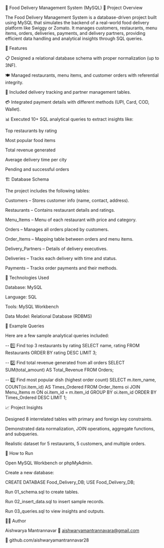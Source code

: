 🍔 Food Delivery Management System (MySQL)
📘 Project Overview

The Food Delivery Management System is a database-driven project built using MySQL that simulates the backend of a real-world food delivery platform like Swiggy or Zomato.
It manages customers, restaurants, menu items, orders, deliveries, payments, and delivery partners, providing efficient data handling and analytical insights through SQL queries.

🧩 Features

📋 Designed a relational database schema with proper normalization (up to 3NF).

🍽️ Managed restaurants, menu items, and customer orders with referential integrity.

🚴 Included delivery tracking and partner management tables.

💳 Integrated payment details with different methods (UPI, Card, COD, Wallet).

📊 Executed 10+ SQL analytical queries to extract insights like:

Top restaurants by rating

Most popular food items

Total revenue generated

Average delivery time per city

Pending and successful orders

🏗️ Database Schema

The project includes the following tables:

Customers – Stores customer info (name, contact, address).

Restaurants – Contains restaurant details and ratings.

Menu_Items – Menu of each restaurant with price and category.

Orders – Manages all orders placed by customers.

Order_Items – Mapping table between orders and menu items.

Delivery_Partners – Details of delivery executives.

Deliveries – Tracks each delivery with time and status.

Payments – Tracks order payments and their methods.

🧮 Technologies Used

Database: MySQL

Language: SQL

Tools: MySQL Workbench 

Data Model: Relational Database (RDBMS)

🧠 Example Queries

Here are a few sample analytical queries included:

-- 1️⃣ Find top 3 restaurants by rating
SELECT name, rating FROM Restaurants ORDER BY rating DESC LIMIT 3;

-- 2️⃣ Find total revenue generated from all orders
SELECT SUM(total_amount) AS Total_Revenue FROM Orders;

-- 3️⃣ Find most popular dish (highest order count)
SELECT m.item_name, COUNT(oi.item_id) AS Times_Ordered
FROM Order_Items oi
JOIN Menu_Items m ON oi.item_id = m.item_id
GROUP BY oi.item_id
ORDER BY Times_Ordered DESC
LIMIT 1;

📈 Project Insights

Designed 8 interrelated tables with primary and foreign key constraints.

Demonstrated data normalization, JOIN operations, aggregate functions, and subqueries.

Realistic dataset for 5 restaurants, 5 customers, and multiple orders.

🚀 How to Run

Open MySQL Workbench or phpMyAdmin.

Create a new database:

CREATE DATABASE Food_Delivery_DB;
USE Food_Delivery_DB;


Run 01_schema.sql to create tables.

Run 02_insert_data.sql to insert sample records.

Run 03_queries.sql to view insights and outputs.

👩‍💻 Author

Aishwarya Mantrannavar
📧 aishwaryamantrannavara@gmail.com

💼 github.com/aishwaryamantrannavar28
